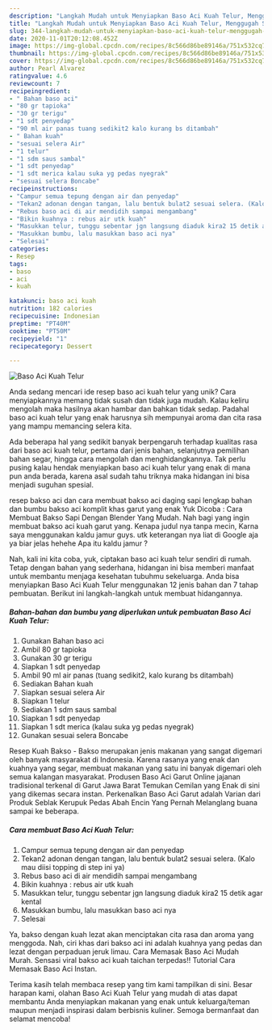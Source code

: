 ```yaml
---
description: "Langkah Mudah untuk Menyiapkan Baso Aci Kuah Telur, Menggugah Selera"
title: "Langkah Mudah untuk Menyiapkan Baso Aci Kuah Telur, Menggugah Selera"
slug: 344-langkah-mudah-untuk-menyiapkan-baso-aci-kuah-telur-menggugah-selera
date: 2020-11-01T20:12:08.452Z
image: https://img-global.cpcdn.com/recipes/8c566d86be89146a/751x532cq70/baso-aci-kuah-telur-foto-resep-utama.jpg
thumbnail: https://img-global.cpcdn.com/recipes/8c566d86be89146a/751x532cq70/baso-aci-kuah-telur-foto-resep-utama.jpg
cover: https://img-global.cpcdn.com/recipes/8c566d86be89146a/751x532cq70/baso-aci-kuah-telur-foto-resep-utama.jpg
author: Pearl Alvarez
ratingvalue: 4.6
reviewcount: 7
recipeingredient:
- " Bahan baso aci"
- "80 gr tapioka"
- "30 gr terigu"
- "1 sdt penyedap"
- "90 ml air panas tuang sedikit2 kalo kurang bs ditambah"
- " Bahan kuah"
- "sesuai selera Air"
- "1 telur"
- "1 sdm saus sambal"
- "1 sdt penyedap"
- "1 sdt merica kalau suka yg pedas nyegrak"
- "sesuai selera Boncabe"
recipeinstructions:
- "Campur semua tepung dengan air dan penyedap"
- "Tekan2 adonan dengan tangan, lalu bentuk bulat2 sesuai selera. (Kalo mau diisi topping di step ini ya)"
- "Rebus baso aci di air mendidih sampai mengambang"
- "Bikin kuahnya : rebus air utk kuah"
- "Masukkan telur, tunggu sebentar jgn langsung diaduk kira2 15 detik agar kental"
- "Masukkan bumbu, lalu masukkan baso aci nya"
- "Selesai"
categories:
- Resep
tags:
- baso
- aci
- kuah

katakunci: baso aci kuah 
nutrition: 182 calories
recipecuisine: Indonesian
preptime: "PT40M"
cooktime: "PT50M"
recipeyield: "1"
recipecategory: Dessert

---
```



![Baso Aci Kuah Telur](https://img-global.cpcdn.com/recipes/8c566d86be89146a/751x532cq70/baso-aci-kuah-telur-foto-resep-utama.jpg)

Anda sedang mencari ide resep baso aci kuah telur yang unik? Cara menyiapkannya memang tidak susah dan tidak juga mudah. Kalau keliru mengolah maka hasilnya akan hambar dan bahkan tidak sedap. Padahal baso aci kuah telur yang enak harusnya sih mempunyai aroma dan cita rasa yang mampu memancing selera kita.

Ada beberapa hal yang sedikit banyak berpengaruh terhadap kualitas rasa dari baso aci kuah telur, pertama dari jenis bahan, selanjutnya pemilihan bahan segar, hingga cara mengolah dan menghidangkannya. Tak perlu pusing kalau hendak menyiapkan baso aci kuah telur yang enak di mana pun anda berada, karena asal sudah tahu triknya maka hidangan ini bisa menjadi suguhan spesial.

resep bakso aci dan cara membuat bakso aci daging sapi lengkap bahan dan bumbu bakso aci komplit khas garut yang enak Yuk Dicoba : Cara Membuat Bakso Sapi Dengan Blender Yang Mudah. Nah bagi yang ingin membuat bakso aci kuah garut yang. Kenapa judul nya tanpa mecin, Karna saya menggunakan kaldu jamur guys. utk keterangan nya liat di Google aja ya biar jelas hehehe Apa itu kaldu jamur ?


Nah, kali ini kita coba, yuk, ciptakan baso aci kuah telur sendiri di rumah. Tetap dengan bahan yang sederhana, hidangan ini bisa memberi manfaat untuk membantu menjaga kesehatan tubuhmu sekeluarga. Anda bisa menyiapkan Baso Aci Kuah Telur menggunakan 12 jenis bahan dan 7 tahap pembuatan. Berikut ini langkah-langkah untuk membuat hidangannya.

<!--inarticleads1-->

##### Bahan-bahan dan bumbu yang diperlukan untuk pembuatan Baso Aci Kuah Telur:

1. Gunakan  Bahan baso aci
1. Ambil 80 gr tapioka
1. Gunakan 30 gr terigu
1. Siapkan 1 sdt penyedap
1. Ambil 90 ml air panas (tuang sedikit2, kalo kurang bs ditambah)
1. Sediakan  Bahan kuah
1. Siapkan sesuai selera Air
1. Siapkan 1 telur
1. Sediakan 1 sdm saus sambal
1. Siapkan 1 sdt penyedap
1. Siapkan 1 sdt merica (kalau suka yg pedas nyegrak)
1. Gunakan sesuai selera Boncabe


Resep Kuah Bakso - Bakso merupakan jenis makanan yang sangat digemari oleh banyak masyarakat di Indonesia. Karena rasanya yang enak dan kuahnya yang segar, membuat makanan yang satu ini banyak digemari oleh semua kalangan masyarakat. Produsen Baso Aci Garut Online jajanan tradisional terkenal di Garut Jawa Barat Temukan Cemilan yang Enak di sini yang dikemas secara instan. Perkenalkan Baso Aci Garut adalah Varian dari Produk Seblak Kerupuk Pedas Abah Encin Yang Pernah Melanglang buana sampai ke beberapa. 

<!--inarticleads2-->

##### Cara membuat Baso Aci Kuah Telur:

1. Campur semua tepung dengan air dan penyedap
1. Tekan2 adonan dengan tangan, lalu bentuk bulat2 sesuai selera. (Kalo mau diisi topping di step ini ya)
1. Rebus baso aci di air mendidih sampai mengambang
1. Bikin kuahnya : rebus air utk kuah
1. Masukkan telur, tunggu sebentar jgn langsung diaduk kira2 15 detik agar kental
1. Masukkan bumbu, lalu masukkan baso aci nya
1. Selesai


Ya, bakso dengan kuah lezat akan menciptakan cita rasa dan aroma yang menggoda. Nah, ciri khas dari bakso aci ini adalah kuahnya yang pedas dan lezat dengan perpaduan jeruk limau. Cara Memasak Baso Aci Mudah Murah. Sensasi viral bakso aci kuah taichan terpedas!! Tutorial Cara Memasak Baso Aci Instan. 

Terima kasih telah membaca resep yang tim kami tampilkan di sini. Besar harapan kami, olahan Baso Aci Kuah Telur yang mudah di atas dapat membantu Anda menyiapkan makanan yang enak untuk keluarga/teman maupun menjadi inspirasi dalam berbisnis kuliner. Semoga bermanfaat dan selamat mencoba!
